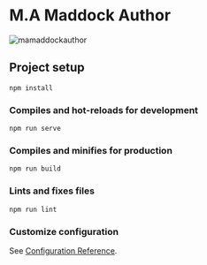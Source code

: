 # M.A Maddock Author

![mamaddockauthor](https://user-images.githubusercontent.com/47800618/157560397-5ce863b4-dc9d-40ae-a5d2-b6669c186dd4.png)

## Project setup
```
npm install
```

### Compiles and hot-reloads for development
```
npm run serve
```

### Compiles and minifies for production
```
npm run build
```

### Lints and fixes files
```
npm run lint
```

### Customize configuration
See [Configuration Reference](https://cli.vuejs.org/config/).
